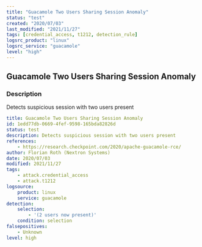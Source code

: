 ```yaml
---
title: "Guacamole Two Users Sharing Session Anomaly"
status: "test"
created: "2020/07/03"
last_modified: "2021/11/27"
tags: [credential_access, t1212, detection_rule]
logsrc_product: "linux"
logsrc_service: "guacamole"
level: "high"
---
```


## Guacamole Two Users Sharing Session Anomaly

### Description

Detects suspicious session with two users present

```yml
title: Guacamole Two Users Sharing Session Anomaly
id: 1edd77db-0669-4fef-9598-165bda82826d
status: test
description: Detects suspicious session with two users present
references:
    - https://research.checkpoint.com/2020/apache-guacamole-rce/
author: Florian Roth (Nextron Systems)
date: 2020/07/03
modified: 2021/11/27
tags:
    - attack.credential_access
    - attack.t1212
logsource:
    product: linux
    service: guacamole
detection:
    selection:
        - '(2 users now present)'
    condition: selection
falsepositives:
    - Unknown
level: high

```
